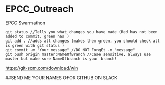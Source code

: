 # EPCC_Outreach
EPCC Swarmathon
```
git status //Tells you what changes you have made (Red has not been added to commit, green has )
git add . //adds all changes (makes them green, you should check all is green with git status )
git commit -m "Your message" //DO NOT ForgEt -m "message"
git push origin master:NameOfBranch //Case sensitive, always use master but make sure NameOfbranch is your branch!
```
https://git-scm.com/download/win

##SEND ME YOUR NAMES OFOR GITHUB ON SLACK
